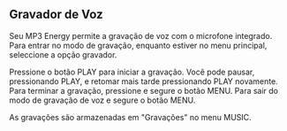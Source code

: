 ## Gravador de Voz

Seu MP3 Energy permite a gravação de voz com o microfone integrado. Para entrar no modo de gravação, enquanto estiver no menu principal, seleccione a opção gravador.

Pressione o botão PLAY para iniciar a gravação. Você pode pausar, pressionando PLAY, e retomar mais tarde pressionando PLAY novamente. Para terminar a gravação, pressione e segure o botão MENU. Para sair do modo de gravação de voz e segure o botão MENU.

As gravações são armazenadas em "Gravações" no menu MUSIC.
